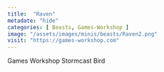 ```yaml
---
title:  "Raven"
metadate: "hide"
categories: [ Beasts, Games-Workshop ]
image: "/assets/images/minis/beasts/Raven2.png"
visit: "https://games-workshop.com"
---
```

Games Workshop Stormcast Bird